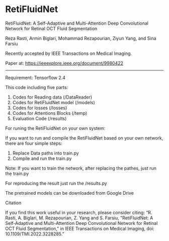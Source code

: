 # RetiFluidNet
RetiFluidNet: A Self-Adaptive and Multi-Attention Deep Convolutional Network for Retinal OCT Fluid Segmentation

Reza Rasti, Armin Biglari, Mohammad Rezapourian, Ziyun Yang, and Sina Farsiu

Recently accepted by IEEE Transactions on Medical Imaging.

Paper at: https://ieeexplore.ieee.org/document/9980422
________________________________________
Requirement: Tensorflow 2.4

This code including five parts:
1.	Codes for Reading data (/DataReader)
2.	Codes for RetiFluidNet model (/models)
3.	Codes for losses (/losses)
4.  Codes for Attentions Blocks (/temp)
5.	Evaluation Code (/results)

For runing the RetiFluidNet on your own system: 

If you want to run and compile the RetiFluidNet based on your own network, there are four simple steps:
1.	Replace Data paths into train.py
2.	Compile and run the train.py

Note: If you want to train the network, after replacing the pathes, just run the train.py

For reproducing the result just run the /results.py

The pretrained models can be downloaded from Google Drive

Citation

If you find this work useful in your research, please consider citing:
“R. Rasti, A. Biglari, M. Rezapourian, Z. Yang and S. Farsiu, "RetiFluidNet: A Self-Adaptive and Multi-Attention Deep Convolutional Network for Retinal OCT Fluid Segmentation," in IEEE Transactions on Medical Imaging, doi: 10.1109/TMI.2022.3228285.”

